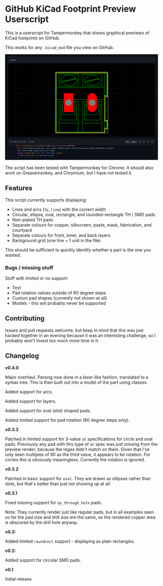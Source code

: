 # GitHub KiCad Footprint Preview Userscript

This is a userscript for Tampermonkey that shows graphical previews of KiCad footprints on GitHub.

This works for any `.kicad_mod` file you view on GitHub.

![Example image](example.png)

The script has been tested with Tampermonkey for Chrome. It should also work on Greasemonkey, and Chromium, but I have not tested it.

## Features

This script currently supports displaying:

- Lines and arcs (`fp_line`) with the correct width
- Circular, ellipse, oval, rectangle, and rounded-rectangle TH / SMD pads
- Non-plated TH pads
- Separate colours for copper, silkscreen, paste, mask, fabrication, and courtyard
- Separate colours for front, inner, and back layers
- Background grid (one line = 1 unit in the file)

This should be sufficient to quickly identify whether a part is the one you wanted.

### Bugs / missing stuff

Stuff with limited or no support:

- Text
- Pad rotation values outside of 90 degree steps
- Custom pad shapes (currently not shown at all)
- Models - this will probably never be supported

## Contributing

Issues and pull requests welcome, but keep in mind that this was just hacked together in an evening because it was an interesting challenge, so I probably won't invest too much more time in it.

## Changelog

**v0.4.0**

Major overhaul. Parsing now done in a lexer-like fashion, translated to a syntax tree. This is then built out into a model of the part using classes.

Added support for arcs.

Added support for layers.

Added support for oval (slot) shaped pads.

Added limited support for pad rotation (90 degree steps only).

**v0.3.3**

Patched in limited support for 3-value `at` specifications for circle and oval pads. Previously any pad with this type of `at` spec was just missing from the preview render, because the regex didn't match on them. Given that I've only seen multiples of 90 as the third value, it appears to be rotation. For circles this is obviously meaningless. Currently the rotation is ignored.

**v0.3.2**

Patched in basic support for `oval`. They are drawn as ellipses rather than slots, but that's better than just not showing up at all.

**v0.3.1**

Fixed missing support for `np_through_hole` pads.

Note: They currently render just like regular pads, but in all examples seen so far the pad size and drill size are the same, so the rendered copper area is obscured by the drill hole anyway.

**v0.3:**

Added limited `roundrect` support - displaying as plain rectangles.

**v0.2:**

Added support for circular SMD pads.

**v0.1**

Initial release.